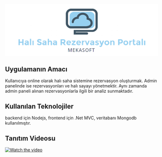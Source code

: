 ![](https://github.com/mehmetkanyilmaz/HaliSahaRezervasyonPortali/blob/master/frontend/HaliSahaRezervasyonPortali/images/logo.png) 
## Uygulamanın Amacı
Kullanıcıya online olarak halı saha sistemine rezervasyon oluşturmak. Admin panelinde ise rezervasyonları ve halı sayayı yönetmektir. Aynı zamanda admin paneli alınan rezervasyonlarla ilgili bir analiz sunmaktadır.

## Kullanılan Teknolojiler
backend için Nodejs, frontend için .Net MVC, veritabanı Mongodb kullanılmıştır.

## Tanıtım Videosu
[![Watch the video](https://i.imgur.com/vKb2F1B.png)](https://www.youtube.com/watch?v=SDRbtGxWOkM)

